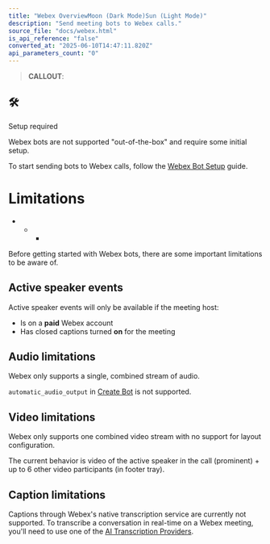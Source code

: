 ```yaml
---
title: "Webex OverviewMoon (Dark Mode)Sun (Light Mode)"
description: "Send meeting bots to Webex calls."
source_file: "docs/webex.html"
is_api_reference: "false"
converted_at: "2025-06-10T14:47:11.820Z"
api_parameters_count: "0"
---
```

> **CALLOUT**:

## 🛠️

Setup required

Webex bots are not supported "out-of-the-box" and require some initial setup.

To start sending bots to Webex calls, follow the [Webex Bot Setup](/docs/webex-bot-setup.md) guide.



# Limitations

[](#limitations)
- * *

Before getting started with Webex bots, there are some important limitations to be aware of.

## Active speaker events

[](#active-speaker-events)

Active speaker events will only be available if the meeting host:
- Is on a **paid** Webex account
- Has closed captions turned **on** for the meeting

## Audio limitations

[](#audio-limitations)

Webex only supports a single, combined stream of audio.

`automatic_audio_output` in [Create Bot](/reference/bot_create.md) is not supported.

## Video limitations

[](#video-limitations)

Webex only supports one combined video stream with no support for layout configuration.

The current behavior is video of the active speaker in the call (prominent) + up to 6 other video participants (in footer tray).

## Caption limitations

[](#caption-limitations)

Captions through Webex's native transcription service are currently not supported. To transcribe a conversation in real-time on a Webex meeting, you'll need to use one of the [AI Transcription Providers](/docs/ai-transcription#ai-transcription-providers.md).

